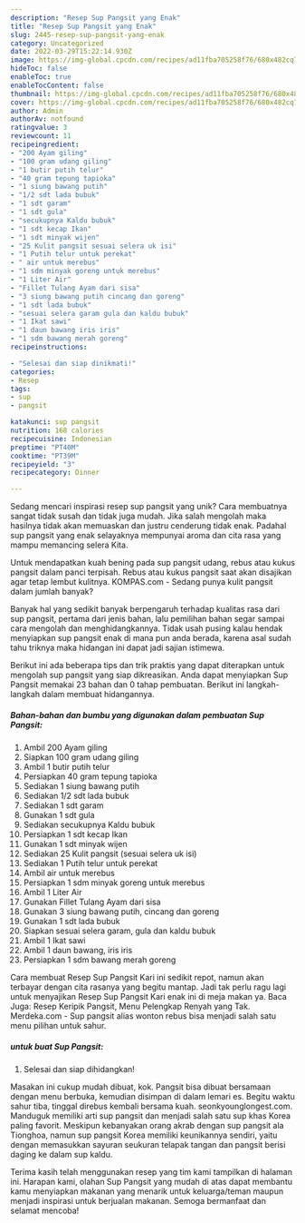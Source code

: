 ```yaml
---
description: "Resep Sup Pangsit yang Enak"
title: "Resep Sup Pangsit yang Enak"
slug: 2445-resep-sup-pangsit-yang-enak
category: Uncategorized
date: 2022-03-29T15:22:14.930Z
image: https://img-global.cpcdn.com/recipes/ad11fba705258f76/680x482cq70/sup-pangsit-foto-resep-utama.jpg
hideToc: false
enableToc: true
enableTocContent: false
thumbnail: https://img-global.cpcdn.com/recipes/ad11fba705258f76/680x482cq70/sup-pangsit-foto-resep-utama.jpg
cover: https://img-global.cpcdn.com/recipes/ad11fba705258f76/680x482cq70/sup-pangsit-foto-resep-utama.jpg
author: Admin
authorAv: notfound
ratingvalue: 3
reviewcount: 11
recipeingredient:
- "200 Ayam giling"
- "100 gram udang giling"
- "1 butir putih telur"
- "40 gram tepung tapioka"
- "1 siung bawang putih"
- "1/2 sdt lada bubuk"
- "1 sdt garam"
- "1 sdt gula"
- "secukupnya Kaldu bubuk"
- "1 sdt kecap Ikan"
- "1 sdt minyak wijen"
- "25 Kulit pangsit sesuai selera uk isi"
- "1 Putih telur untuk perekat"
- " air untuk merebus"
- "1 sdm minyak goreng untuk merebus"
- "1 Liter Air"
- "Fillet Tulang Ayam dari sisa"
- "3 siung bawang putih cincang dan goreng"
- "1 sdt lada bubuk"
- "sesuai selera garam gula dan kaldu bubuk"
- "1 Ikat sawi"
- "1 daun bawang iris iris"
- "1 sdm bawang merah goreng"
recipeinstructions:

- "Selesai dan siap dinikmati!"
categories:
- Resep
tags:
- sup
- pangsit

katakunci: sup pangsit 
nutrition: 168 calories
recipecuisine: Indonesian
preptime: "PT40M"
cooktime: "PT39M"
recipeyield: "3"
recipecategory: Dinner

---
```





Sedang mencari inspirasi resep sup pangsit yang unik? Cara membuatnya sangat tidak susah dan tidak juga mudah. Jika salah mengolah maka hasilnya tidak akan memuaskan dan justru cenderung tidak enak. Padahal sup pangsit yang enak selayaknya mempunyai aroma dan cita rasa yang mampu memancing selera Kita.





Untuk mendapatkan kuah bening pada sup pangsit udang, rebus atau kukus pangsit dalam panci terpisah. Rebus atau kukus pangsit saat akan disajikan agar tetap lembut kulitnya. KOMPAS.com - Sedang punya kulit pangsit dalam jumlah banyak?

Banyak hal yang sedikit banyak berpengaruh terhadap kualitas rasa dari sup pangsit, pertama dari jenis bahan, lalu pemilihan bahan segar sampai cara mengolah dan menghidangkannya. Tidak usah pusing kalau hendak menyiapkan sup pangsit enak di mana pun anda berada, karena asal sudah tahu triknya maka hidangan ini dapat jadi sajian istimewa.






Berikut ini ada beberapa tips dan trik praktis yang dapat diterapkan untuk mengolah sup pangsit yang siap dikreasikan. Anda dapat menyiapkan Sup Pangsit memakai 23 bahan dan 0 tahap pembuatan. Berikut ini langkah-langkah dalam membuat hidangannya.

<!--inarticleads1-->

##### Bahan-bahan dan bumbu yang digunakan dalam pembuatan Sup Pangsit:

1. Ambil 200 Ayam giling
1. Siapkan 100 gram udang giling
1. Ambil 1 butir putih telur
1. Persiapkan 40 gram tepung tapioka
1. Sediakan 1 siung bawang putih
1. Sediakan 1/2 sdt lada bubuk
1. Sediakan 1 sdt garam
1. Gunakan 1 sdt gula
1. Sediakan secukupnya Kaldu bubuk
1. Persiapkan 1 sdt kecap Ikan
1. Gunakan 1 sdt minyak wijen
1. Sediakan 25 Kulit pangsit (sesuai selera uk isi)
1. Sediakan 1 Putih telur untuk perekat
1. Ambil  air untuk merebus
1. Persiapkan 1 sdm minyak goreng untuk merebus
1. Ambil 1 Liter Air
1. Gunakan Fillet Tulang Ayam dari sisa
1. Gunakan 3 siung bawang putih, cincang dan goreng
1. Gunakan 1 sdt lada bubuk
1. Siapkan sesuai selera garam, gula dan kaldu bubuk
1. Ambil 1 Ikat sawi
1. Ambil 1 daun bawang, iris iris
1. Persiapkan 1 sdm bawang merah goreng


Cara membuat Resep Sup Pangsit Kari ini sedikit repot, namun akan terbayar dengan cita rasanya yang begitu mantap. Jadi tak perlu ragu lagi untuk menyajikan Resep Sup Pangsit Kari enak ini di meja makan ya. Baca Juga: Resep Keripik Pangsit, Menu Pelengkap Renyah yang Tak. Merdeka.com - Sup pangsit alias wonton rebus bisa menjadi salah satu menu pilihan untuk sahur. 

<!--inarticleads2-->

#####  untuk buat Sup Pangsit:


1. Selesai dan siap dihidangkan!

Masakan ini cukup mudah dibuat, kok. Pangsit bisa dibuat bersamaan dengan menu berbuka, kemudian disimpan di dalam lemari es. Begitu waktu sahur tiba, tinggal direbus kembali bersama kuah. seonkyounglongest.com. Manduguk memiliki arti sup pangsit dan menjadi salah satu sup khas Korea paling favorit. Meskipun kebanyakan orang akrab dengan sup pangsit ala Tionghoa, namun sup pangsit Korea memiliki keunikannya sendiri, yaitu dengan memasukkan sayuran seukuran telapak tangan dan pangsit berisi daging ke dalam sup kaldu. 

Terima kasih telah menggunakan resep yang tim kami tampilkan di halaman ini. Harapan kami, olahan Sup Pangsit yang mudah di atas dapat membantu kamu menyiapkan makanan yang menarik untuk keluarga/teman maupun menjadi inspirasi untuk berjualan makanan. Semoga bermanfaat dan selamat mencoba!
